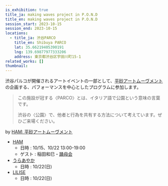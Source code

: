 ```yaml
---
is_exhibition: true
title_ja: making waves project in P.O.N.D
title_en: making waves project in P.O.N.D
session_start: 2023-10-15
session_end: 2023-10-15
locations:
  - title_ja: 渋谷PARCO
    title_en: Shibuya PARCO
    lat: 35.66219405390191
    lng: 139.69877977333206
    address: 東京都渋谷区宇田川町15-1
related_works: []
thumbnail:
---
```


渋谷パルコが開催されるアートイベントの一部として、[平砂アートムーヴメント](https://hirasunaartmovement.org/)の企画する、パフォーマンスを中心としたプログラムに参加します。

> この施設が冠する〈PARCO〉とは、イタリア語で公園という意味の言葉です。
>
> 渋谷の〈公園〉で、他者と行為を共有する方法について考えています。ぜひご来場ください。

by [HAM: 平砂アートムーヴメント](https://twitter.com/hamhamham2019/status/1710282096806338638)

- [HAM](https://hirasunaartmovement.org/)
  - 日時 : 10/15、10/22 13:00-19:00
  - ゲスト : 稲田和巳・[踊母会](https://twitter.com/youbo_kai)
- [うらあやか](https://urayaka.jimdofree.com/)
  - 日時 : 10/22(日)
- [LILISE](https://paralyzedpaula.wixsite.com/paralyzedpaula)
  - 日時 : 10/22(日)
